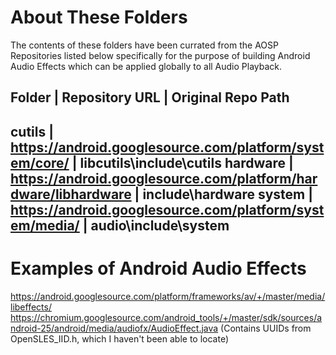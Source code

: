 # About These Folders
The contents of these folders have been currated from the AOSP Repositories listed below specifically for the purpose of building Android Audio Effects which can be applied globally to all Audio Playback.

 Folder   | Repository URL                                                 | Original Repo Path
-------------------------------------------------------------------------------------------------------
 cutils   | https://android.googlesource.com/platform/system/core/         | libcutils\include\cutils
 hardware | https://android.googlesource.com/platform/hardware/libhardware | include\hardware
 system   | https://android.googlesource.com/platform/system/media/        | audio\include\system
-------------------------------------------------------------------------------------------------------

# Examples of Android Audio Effects
https://android.googlesource.com/platform/frameworks/av/+/master/media/libeffects/
https://chromium.googlesource.com/android_tools/+/master/sdk/sources/android-25/android/media/audiofx/AudioEffect.java (Contains UUIDs from OpenSLES_IID.h, which I haven't been able to locate)
